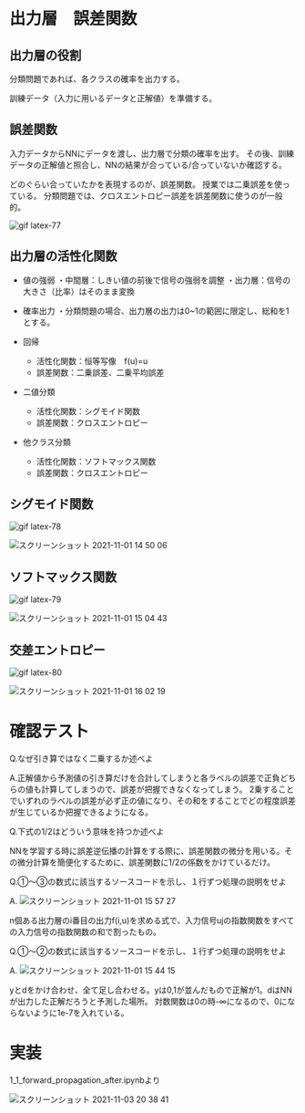 # 出力層　誤差関数

## 出力層の役割
分類問題であれば、各クラスの確率を出力する。

訓練データ（入力に用いるデータと正解値）を準備する。

## 誤差関数
入力データからNNにデータを渡し、出力層で分類の確率を出す。
その後、訓練データの正解値と照合し、NNの結果が合っている/合っていないか確認する。

どのぐらい合っていたかを表現するのが、誤差関数。
授業では二乗誤差を使っている。
分類問題では、クロスエントロピー誤差を誤差関数に使うのが一般的。

![gif latex-77](https://user-images.githubusercontent.com/85814165/139612182-b4c718a8-033f-40d6-b6b0-1b2f9327df91.gif)

## 出力層の活性化関数
- 値の強弱
・中間層：しきい値の前後で信号の強弱を調整
・出力層：信号の大きさ（比率）はそのまま変換

- 確率出力
・分類問題の場合、出力層の出力は0~1の範囲に限定し、総和を1とする。

- 回帰
  - 活性化関数：恒等写像　f(u)=u
  - 誤差関数：二乗誤差、二乗平均誤差
- 二値分類
  - 活性化関数：シグモイド関数
  - 誤差関数：クロスエントロピー 
- 他クラス分類
  - 活性化関数：ソフトマックス関数
  - 誤差関数：クロスエントロピー 

## シグモイド関数

![gif latex-78](https://user-images.githubusercontent.com/85814165/139627326-bb17deed-15b9-4405-8e3a-0d106764eba8.gif)

![スクリーンショット 2021-11-01 14 50 06](https://user-images.githubusercontent.com/85814165/139627384-c08c00b9-07cc-411e-b67f-6e01c9f7e2c4.png)

## ソフトマックス関数

![gif latex-79](https://user-images.githubusercontent.com/85814165/139628201-e6064671-399c-4b12-ae9c-b275079a36fa.gif)

![スクリーンショット 2021-11-01 15 04 43](https://user-images.githubusercontent.com/85814165/139628623-3191d26b-a661-4a35-818c-43ba99fdffb6.png)

## 交差エントロピー

![gif latex-80](https://user-images.githubusercontent.com/85814165/139634101-50021fdf-7c8c-4bc3-9a75-2b33e1f260b6.gif)

![スクリーンショット 2021-11-01 16 02 19](https://user-images.githubusercontent.com/85814165/139634034-80fdd812-e63f-4d70-b989-d79ff7ef6feb.png)

# 確認テスト

Q.なぜ引き算ではなく二乗するか述べよ

A.正解値から予測値の引き算だけを合計してしまうと各ラベルの誤差で正負どちらの値も計算してしまうので、誤差が把握できなくなってしまう。
2乗することでいずれのラベルの誤差が必ず正の値になり、その和をすることでどの程度誤差が生じているか把握できるようになる。

Q.下式の1/2はどういう意味を持つか述べよ

NNを学習する時に誤差逆伝播の計算をする際に、誤差関数の微分を用いる。その微分計算を簡便化するために、誤差関数に1/2の係数をかけているだけ。

Q.①〜③の数式に該当するソースコードを示し、１行ずつ処理の説明をせよ

A.
![スクリーンショット 2021-11-01 15 57 27](https://user-images.githubusercontent.com/85814165/139633478-80b86968-8b24-4ca4-aad9-176bec5a15c1.png)

n個ある出力層のi番目の出力f(i,u)を求める式で、入力信号ujの指数関数をすべての入力信号の指数関数の和で割ったもの。

Q.①〜②の数式に該当するソースコードを示し、１行ずつ処理の説明をせよ

A.
![スクリーンショット 2021-11-01 15 44 15](https://user-images.githubusercontent.com/85814165/139632199-dce2e220-208d-435f-8f0b-7a39df1ebe5d.png)

yとdをかけ合わせ、全て足し合わせる。yは0,1が並んだもので正解が1。dはNNが出力した正解だろうと予測した場所。
対数関数は0の時-∞になるので、0にならないように1e-7を入れている。

# 実装
1_1_forward_propagation_after.ipynbより

![スクリーンショット 2021-11-03 20 38 41](https://user-images.githubusercontent.com/85814165/140053746-f846b669-ca6d-40bc-9cc8-9c147be44a44.png)
